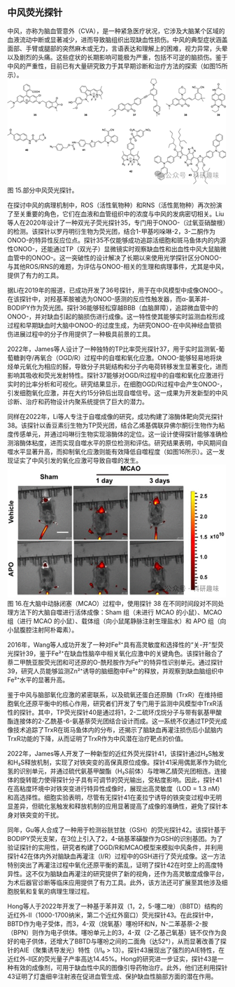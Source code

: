 

## **中风荧光探针**

中风，亦称为脑血管意外（CVA），是一种紧急医疗状况，它涉及大脑某个区域的血液流动中断或显著减少，进而导致脑组织出现缺血性损伤。中风的典型症状涵盖面部、手臂或腿部的突然麻木或无力，言语表达和理解上的困难，视力异常，头晕以及剧烈的头痛。这些症状的长期影响可能极为严重，包括不可逆的脑损伤。鉴于中风的严重性，目前已有大量研究致力于其早期诊断和治疗方法的探索（如图15所示）。
![](../asset/2024-06-07_0a3e7a51ec58573cac01fab40c0cf1cc_1.png)
图 15.部分中风荧光探针。

在探讨中风的病理机制中，ROS（活性氧物种）和RNS（活性氮物种）再次扮演了至关重要的角色，它们在血液和血管组织中的浓度与中风的发病密切相关。Liu等人在2020年设计了一种双光子荧光探针35，专门用于ONOO-（过氧亚硝酸根）的检测。该探针以罗丹明衍生物为荧光团，结合1-甲基吲哚啉-2，3-二酮作为ONOO-的特异性反应位点。探针35不仅能够成功追踪活细胞和斑马鱼体内的内源性ONOO-，还能通过TP（双光子）显微镜实时观察缺血性和出血性中风大鼠脑微血管中的ONOO-。这一突破性的设计解决了长期以来使用光学探针区分ONOO-与其他ROS/RNS的难题，为评估与ONOO-相关的生理和病理事件，尤其是中风，提供了有力的工具。

据Li在2019年的报道，已成功开发了36号探针，用于在中风模型中成像ONOO-。在该探针中，对羟基苯胺被选为ONOO-感测的反应性触发器，而α-氯苯并-BODIPY作为荧光团。探针36能够轻松穿越BBB（血脑屏障），追踪微血管中的ONOO-，并对缺血引起的脑损伤进行成像。这一特性使其能够实时监测血栓形成过程和早期缺血时大脑中ONOO-的过度生成，为研究ONOO-在中风神经血管损伤进展过程中的分子作用提供了一种极具前景的工具。

2022年，James等人设计了一种独特的TP比率荧光探针37，用于实时监测氧-葡萄糖剥夺/再氧合（OGD/R）过程中的自噬和氧化应激。ONOO-能够轻易地将炔烃单元氧化为相应的醛，导致分子共轭结构和分子内电荷转移发生显著变化，进而影响其吸收和荧光发射特性。探针37能够对OGD/R过程中的自噬和氧化应激进行实时的比率分析和可视化。研究结果显示，在细胞OGD/R过程中会产生ONOO-，引发细胞氧化应激，并在大约15分钟后出现自噬信号。这一成果为开发新型的中风诊断、治疗和药物设计内聚系统提供了巨大的潜力。

同样在2022年，Li等人专注于自噬成像的研究，成功构建了溶酶体靶向荧光探针38。该探针以香豆素衍生物为TP荧光团，结合乙烯基偶联异佛尔酮衍生物作为粘度传感单元，并通过吗啉衍生物实现溶酶体的定位。这一设计使得探针能够准确检测溶酶体粘度，进而实现自噬水平的原位检测和评估。研究结果表明，中风期间自噬水平显著升高，而抑制氧化应激则能有效降低自噬程度（如图16所示）。这一发现证实了中风引发的氧化应激可导致自噬的发生。
![](../asset/2024-06-07_57e46a40125640e449de8601ac995fba_2.png)
图 16.在大脑中动脉闭塞（MCAO）过程中，使用探针 38 在不同时间段对不同处理方法下的大脑自噬进行活体成像：Sham 组（未进行 MCAO 的小鼠）、MCAO 组（进行 MCAO 的小鼠）、载体组（向小鼠尾静脉注射生理盐水）和 APO 组（向小鼠腹腔注射阿朴霉素）。

2016年，Wang等人成功开发了一种对Fe²⁺具有高灵敏度和选择性的“关-开”型荧光探针39，鉴于Fe²⁺在缺血性脑卒中相关氧化应激中的关键角色。该探针融合了萘二甲酰亚胺荧光团和可还原的O-酰羟胺作为Fe²⁺的特异性识别单元。通过探针39，研究人员能够监测Zn²⁺诱导的脑细胞中Fe²⁺的释放，并观察到缺血脑组织中Fe²⁺水平的显著升高。

鉴于中风与脑部氧化应激的紧密联系，以及硫氧还蛋白还原酶（TrxR）在维持细胞氧化还原平衡中的核心作用，研究者们开发了专门用于监测中风模型中TrxR活性的探针。其中，TP荧光探针40是通过将1，2-二硫环戊烷分子与带有氨基甲酸酯连接体的2-乙酰基-6-氨基萘荧光团结合设计而成。这一系统不仅通过TP荧光成像技术追踪了TrxR在斑马鱼体内的分布，还揭示了脑缺血再灌注损伤后小鼠脑内TrxR功能的下降，从而证明了TrxR作为中风潜在治疗靶点的价值。

2022年，James等人开发了一种新型的近红外荧光探针41，该探针通过H₂S触发和H₂S释放机制，实现了对铁突变的高保真原位成像。探针41采用偶氮苯作为硫化氢的识别单元，并通过硫代氨基甲酸酯（H₂S前体）与喹啉乙腈荧光团相连。连接体的旋转能力使得探针分子具有可调节的荧光输出，受粘度影响。因此，探针41在高粘度环境中对铁突变进行特异性成像时，展现出高灵敏度（LOD = 1.3 nM）和高选择性。细胞实验表明，尽管有无探针41在麦拉宁诱导的铁突变过程中无明显差异，但硫化氢触发和释放机制的应用显著提高了成像的准确性，避免了探针本身对铁突变的干扰。

同年，Gu等人合成了一种用于检测谷胱甘肽（GSH）的荧光探针42。该探针基于BODIPY荧光支架，在3位上引入了2，4-硝基苯磺酸作为GSH的识别基团。为了验证探针的实用性，研究者构建了OGD/R和MCAO模型来模拟中风条件，并利用探针42在体内外对脑缺血再灌注（I/R）过程中的GSH进行了荧光成像。这一方法特别突出了再灌注过程中氧化还原平衡的紊乱，证明了探针42在时空上的高度特异性。这不仅为脑缺血再灌注的研究提供了新的视角，还作为高灵敏度成像平台，为术后器官诊断等临床应用提供了有力工具。此外，该方法还可扩展至其他涉及细胞脱氧和复氧的病理生理过程。

Hong等人于2022年开发了一种基于苯并双（1，2，5-噻二唑）（BBTD）结构的近红外-II（1000-1700纳米，第二个近红外窗口）荧光探针43。在此探针中，BBTD作为电子受体，而3，4-双（烷氧基）噻吩环和N，N-二苯基萘-2-胺（BPN）则作为电子供体。噻吩单元上的3，4-双（2-乙基己氧基）链不仅作为良好的电子供体，还增大了BBTD与噻吩之间的二面角（达52°），从而显著改善了探针的AIE（聚集诱导发光）特性（I/I₀ &gt; 13）。探针43展现出了强烈的AIE特性，在近红外-II区的荧光量子产率高达14.45%。Hong的研究进一步证实，探针43是一种有效的成像剂，可用于缺血性中风的图像引导药物治疗。此外，他们还利用探针43证明了灯盏细辛注射液在促进血管生成、保护缺血性脑部方面的潜在作用。



   

